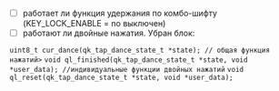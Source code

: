 - [ ] работает ли функция удержания по комбо-шифту (KEY_LOCK_ENABLE = no выключен)
- [ ] работают ли двойные нажатия. Убран блок:

`uint8_t cur_dance(qk_tap_dance_state_t *state); // общая функция нажатий>`
`void ql_finished(qk_tap_dance_state_t *state, void *user_data); //индивидуальные функции двойных нажатий`
`void ql_reset(qk_tap_dance_state_t *state, void *user_data);`
